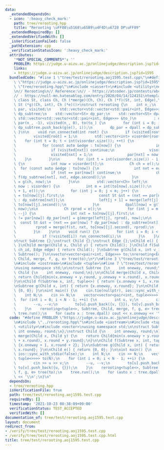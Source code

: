 ```yaml
---
data:
  _extendedDependsOn:
  - icon: ':heavy_check_mark:'
    path: tree/rerooting.hpp
    title: "Rerooting \uFF08\u5168\u65B9\u4F4D\u6728 DP\uFF09"
  _extendedRequiredBy: []
  _extendedVerifiedWith: []
  _isVerificationFailed: false
  _pathExtension: cpp
  _verificationStatusIcon: ':heavy_check_mark:'
  attributes:
    '*NOT_SPECIAL_COMMENTS*': ''
    PROBLEM: https://judge.u-aizu.ac.jp/onlinejudge/description.jsp?id=1595
    links:
    - https://judge.u-aizu.ac.jp/onlinejudge/description.jsp?id=1595
  bundledCode: "#line 1 \"tree/test/rerooting.aoj1595.test.cpp\"\n#define PROBLEM\
    \ \"https://judge.u-aizu.ac.jp/onlinejudge/description.jsp?id=1595\"\n#line 2\
    \ \"tree/rerooting.hpp\"\n#include <cassert>\n#include <utility>\n#include <vector>\n\
    \n// Rerooting\n// Reference:\n// - https://atcoder.jp/contests/abc222/editorial/2749\n\
    // - https://null-mn.hatenablog.com/entry/2020/04/14/124151\ntemplate <class Edge,\
    \ class St, class Ch, Ch (*merge)(Ch, Ch), Ch (*f)(St, int, Edge),\n         \
    \ St (*g)(Ch, int), Ch (*e)()>\nstruct rerooting {\n    int n_;\n    std::vector<int>\
    \ par, visited;\n    std::vector<std::vector<std::pair<int, Edge>>> to;\n    std::vector<St>\
    \ dp_subtree;\n    std::vector<St> dp_par;\n    std::vector<St> dpall;\n    rerooting(const\
    \ std::vector<std::vector<std::pair<int, Edge>>> &to_)\n        : n_(to_.size()),\
    \ par(n_, -1), visited(n_, 0), to(to_) {\n        for (int i = 0; i < n_; ++i)\
    \ dp_subtree.push_back(g(e(), i));\n        dp_par = dpall = dp_subtree;\n   \
    \ }\n\n    void run_connected(int root) {\n        if (visited[root]) return;\n\
    \        visited[root] = 1;\n        std::vector<int> visorder{root};\n\n    \
    \    for (int t = 0; t < int(visorder.size()); ++t) {\n            int now = visorder[t];\n\
    \            for (const auto &edge : to[now]) {\n                int nxt = edge.first;\n\
    \                if (visited[nxt]) continue;\n                visorder.push_back(nxt);\n\
    \                visited[nxt] = 1;\n                par[nxt] = now;\n        \
    \    }\n        }\n\n        for (int t = int(visorder.size()) - 1; t >= 0; --t)\
    \ {\n            int now = visorder[t];\n            Ch ch = e();\n          \
    \  for (const auto &edge : to[now]) {\n                int nxt = edge.first;\n\
    \                if (nxt == par[now]) continue;\n                ch = merge(ch,\
    \ f(dp_subtree[nxt], nxt, edge.second));\n            }\n            dp_subtree[now]\
    \ = g(ch, now);\n        }\n\n        std::vector<Ch> left;\n        for (int\
    \ now : visorder) {\n            int m = int(to[now].size());\n            left.assign(m\
    \ + 1, e());\n            for (int j = 0; j < m; j++) {\n                int nxt\
    \ = to[now][j].first;\n                const St &st = (nxt == par[now] ? dp_par[now]\
    \ : dp_subtree[nxt]);\n                left[j + 1] = merge(left[j], f(st, nxt,\
    \ to[now][j].second));\n            }\n            dpall[now] = g(left.back(),\
    \ now);\n\n            Ch rprod = e();\n            for (int j = m - 1; j >= 0;\
    \ --j) {\n                int nxt = to[now][j].first;\n                if (nxt\
    \ != par[now]) dp_par[nxt] = g(merge(left[j], rprod), now);\n\n              \
    \  const St &st = (nxt == par[now] ? dp_par[now] : dp_subtree[nxt]);\n       \
    \         rprod = merge(f(st, nxt, to[now][j].second), rprod);\n            }\n\
    \        }\n    }\n\n    void run() {\n        for (int i = 0; i < n_; ++i) {\n\
    \            if (!visited[i]) run_connected(i);\n        }\n    }\n};\n/* Template:\n\
    struct Subtree {};\nstruct Child {};\nstruct Edge {};\nChild e() { return Child();\
    \ }\nChild merge(Child x, Child y) { return Child(); }\nChild f(Subtree x, int\
    \ ch_id, Edge edge) { return Child(); }\nSubtree g(Child x, int v_id) { return\
    \ Subtree(); }\n\nvector<vector<pair<int, Edge>>> to;\nrerooting<Edge, Subtree,\
    \ Child, merge, f, g, e> tree(to);\n*/\n#line 3 \"tree/test/rerooting.aoj1595.test.cpp\"\
    \n#include <iostream>\n#include <tuple>\n#line 7 \"tree/test/rerooting.aoj1595.test.cpp\"\
    \nusing namespace std;\n\nstruct Subtree {\n    int oneway, round;\n};\nstruct\
    \ Child {\n    int oneway, round;\n};\n\nChild merge(Child x, Child y) {\n   \
    \ return Child{min(x.oneway + y.round, y.oneway + x.round), x.round + y.round};\n\
    }\n\nChild f(Subtree x, int, tuple<>) { return {x.oneway + 1, x.round + 2}; }\n\
    \nSubtree g(Child x, int) { return {x.oneway, x.round}; }\n\nChild e() { return\
    \ {0, 0}; }\n\nint main() {\n    cin.tie(nullptr), ios::sync_with_stdio(false);\n\
    \    int N;\n    cin >> N;\n    vector<vector<pair<int, tuple<>>>> to(N);\n  \
    \  for (int i = 0; i < N - 1; ++i) {\n        int u, v;\n        cin >> u >> v;\n\
    \        --u, --v;\n        to[u].push_back({v, {}}), to[v].push_back({u, {}});\n\
    \    }\n    rerooting<tuple<>, Subtree, Child, merge, f, g, e> tree(to);\n   \
    \ tree.run();\n    for (auto x : tree.dpall) cout << x.oneway << '\\n';\n}\n"
  code: "#define PROBLEM \"https://judge.u-aizu.ac.jp/onlinejudge/description.jsp?id=1595\"\
    \n#include \"../rerooting.hpp\"\n#include <iostream>\n#include <tuple>\n#include\
    \ <utility>\n#include <vector>\nusing namespace std;\n\nstruct Subtree {\n   \
    \ int oneway, round;\n};\nstruct Child {\n    int oneway, round;\n};\n\nChild\
    \ merge(Child x, Child y) {\n    return Child{min(x.oneway + y.round, y.oneway\
    \ + x.round), x.round + y.round};\n}\n\nChild f(Subtree x, int, tuple<>) { return\
    \ {x.oneway + 1, x.round + 2}; }\n\nSubtree g(Child x, int) { return {x.oneway,\
    \ x.round}; }\n\nChild e() { return {0, 0}; }\n\nint main() {\n    cin.tie(nullptr),\
    \ ios::sync_with_stdio(false);\n    int N;\n    cin >> N;\n    vector<vector<pair<int,\
    \ tuple<>>>> to(N);\n    for (int i = 0; i < N - 1; ++i) {\n        int u, v;\n\
    \        cin >> u >> v;\n        --u, --v;\n        to[u].push_back({v, {}}),\
    \ to[v].push_back({u, {}});\n    }\n    rerooting<tuple<>, Subtree, Child, merge,\
    \ f, g, e> tree(to);\n    tree.run();\n    for (auto x : tree.dpall) cout << x.oneway\
    \ << '\\n';\n}\n"
  dependsOn:
  - tree/rerooting.hpp
  isVerificationFile: true
  path: tree/test/rerooting.aoj1595.test.cpp
  requiredBy: []
  timestamp: '2021-10-23 00:38:09+09:00'
  verificationStatus: TEST_ACCEPTED
  verifiedWith: []
documentation_of: tree/test/rerooting.aoj1595.test.cpp
layout: document
redirect_from:
- /verify/tree/test/rerooting.aoj1595.test.cpp
- /verify/tree/test/rerooting.aoj1595.test.cpp.html
title: tree/test/rerooting.aoj1595.test.cpp
---
```

